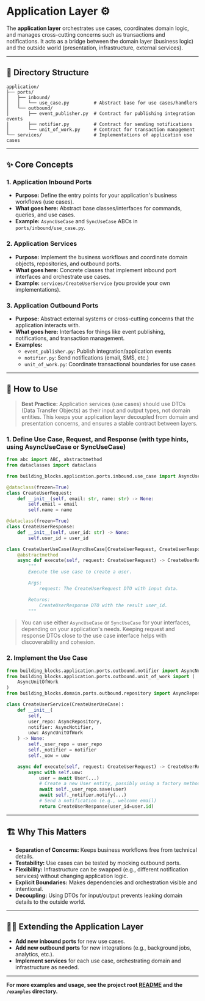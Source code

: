 # Application Layer ⚙️

The **application layer** orchestrates use cases, coordinates domain logic, and manages cross-cutting concerns such as transactions and notifications.
It acts as a bridge between the domain layer (business logic) and the outside world (presentation, infrastructure, external services).

---

## 📁 Directory Structure

```
application/
├── ports/
│   ├── inbound/
│   │   └── use_case.py         # Abstract base for use cases/handlers
│   └── outbound/
│       ├── event_publisher.py  # Contract for publishing integration events
│       ├── notifier.py         # Contract for sending notifications
│       └── unit_of_work.py     # Contract for transaction management
└── services/                   # Implementations of application use cases
```

---

## ✨ Core Concepts

### 1. **Application Inbound Ports**
- **Purpose:** Define the entry points for your application's business workflows (use cases).
- **What goes here:** Abstract base classes/interfaces for commands, queries, and use cases.
- **Example:** `AsyncUseCase` and `SyncUseCase` ABCs in `ports/inbound/use_case.py`.

### 2. **Application Services**
- **Purpose:** Implement the business workflows and coordinate domain objects, repositories, and outbound ports.
- **What goes here:** Concrete classes that implement inbound port interfaces and orchestrate use cases.
- **Example:** `services/CreateUserService` (you provide your own implementations).

### 3. **Application Outbound Ports**
- **Purpose:** Abstract external systems or cross-cutting concerns that the application interacts with.
- **What goes here:** Interfaces for things like event publishing, notifications, and transaction management.
- **Examples:**
  - `event_publisher.py`: Publish integration/application events
  - `notifier.py`: Send notifications (email, SMS, etc.)
  - `unit_of_work.py`: Coordinate transactional boundaries for use cases

---

## 🧩 How to Use

> **Best Practice:**
> Application services (use cases) should use DTOs (Data Transfer Objects) as their input and output types, not domain entities.
> This keeps your application layer decoupled from domain and presentation concerns, and ensures a stable contract between layers.

### 1. Define Use Case, Request, and Response (with type hints, using AsyncUseCase or SyncUseCase)

```python
from abc import ABC, abstractmethod
from dataclasses import dataclass

from building_blocks.application.ports.inbound.use_case import AsyncUseCase

@dataclass(frozen=True)
class CreateUserRequest:
    def __init__(self, email: str, name: str) -> None:
        self.email = email
        self.name = name

@dataclass(frozen=True)
class CreateUserResponse:
    def __init__(self, user_id: str) -> None:
        self.user_id = user_id

class CreateUserUseCase(AsyncUseCase[CreateUserRequest, CreateUserResponse], ABC):
    @abstractmethod
    async def execute(self, request: CreateUserRequest) -> CreateUserResponse:
        """
        Execute the use case to create a user.

        Args:
            request: The CreateUserRequest DTO with input data.

        Returns:
            CreateUserResponse DTO with the result user_id.
        """
```

> You can use either `AsyncUseCase` or `SyncUseCase` for your interfaces, depending on your application's needs.
> Keeping request and response DTOs close to the use case interface helps with discoverability and cohesion.

### 2. Implement the Use Case

```python
from building_blocks.application.ports.outbound.notifier import AsyncNotifier
from building_blocks.application.ports.outbound.unit_of_work import (
    AsyncUnitOfWork
)
from building_blocks.domain.ports.outbound.repository import AsyncRepository

class CreateUserService(CreateUserUseCase):
    def __init__(
        self,
        user_repo: AsyncRepository,
        notifier: AsyncNotifier,
        uow: AsyncUnitOfWork
    ) -> None:
        self._user_repo = user_repo
        self._notifier = notifier
        self._uow = uow

    async def execute(self, request: CreateUserRequest) -> CreateUserResponse:
        async with self.uow:
            user = await User(...)
            # Create a new User entity, possibly using a factory method
            await self._user_repo.save(user)
            await self._notifier.notify(...)
            # Send a notification (e.g., welcome email)
            return CreateUserResponse(user_id=user.id)
```

---

## 🏗️ Why This Matters

- **Separation of Concerns:** Keeps business workflows free from technical details.
- **Testability:** Use cases can be tested by mocking outbound ports.
- **Flexibility:** Infrastructure can be swapped (e.g., different notification services) without changing application logic.
- **Explicit Boundaries:** Makes dependencies and orchestration visible and intentional.
- **Decoupling:** Using DTOs for input/output prevents leaking domain details to the outside world.

---

## 🧑‍💻 Extending the Application Layer

- **Add new inbound ports** for new use cases.
- **Add new outbound ports** for new integrations (e.g., background jobs, analytics, etc.).
- **Implement services** for each use case, orchestrating domain and infrastructure as needed.

---

**For more examples and usage, see the project root [README](../../README.md) and the `/examples` directory.**
